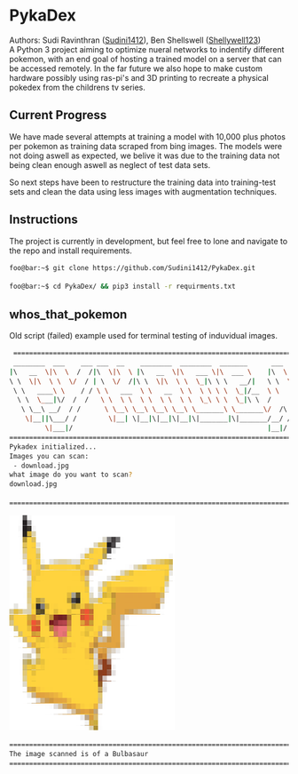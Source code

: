 # PykaDex
Authors: Sudi Ravinthran ([Sudini1412](https://github.com/Sudini1412))\, Ben Shellswell ([Shellywell123](https://github.com/Shellywell123))\
A Python 3 project aiming to optimize nueral networks to indentify different pokemon, with an end goal of hosting a trained model on a server that can be accessed remotely. In the far future we also hope to make custom hardware possibly using ras-pi's and 3D printing to recreate a physical pokedex from the childrens tv series.

## Current Progress 

We have made several attempts at training a model with 10,000 plus photos per pokemon as training data scraped from bing images. The models were not doing aswell as expected, we belive it was due to the training data not being clean enough aswell as neglect of test data sets.

So next steps have been to restructure the training data into training-test sets and clean the data using less images with augmentation techniques.

## Instructions
The project is currently in development, but feel free to lone and navigate to the repo and install requirements.
```bash
foo@bar:~$ git clone https://github.com/Sudini1412/PykaDex.git

foo@bar:~$ cd PykaDex/ && pip3 install -r requirments.txt
```


## whos_that_pokemon
 Old script (failed) example used for terminal testing of induvidual images.
```bash
 ==============================================================================
 ________  ___    ___ ___  __    ________  ________  _______      ___    ___
|\   __  \|\  \  /  /|\  \|\  \ |\   __  \|\   ___ \|\  ___ \    |\  \  /  /|
\ \  \|\  \ \  \/  / | \  \/  /|\ \  \|\  \ \  \_|\ \ \   __/|   \ \  \/  / /
 \ \   ____\ \    / / \ \   ___  \ \   __  \ \  \ \ \ \  \_|/__  \ \    / /
  \ \  \___|\/  /  /   \ \  \ \  \ \  \ \  \ \  \_\ \ \  \_|\ \  /     \/
   \ \__\ __/  / /      \ \__\ \__\ \__\ \__\ \_______\ \_______\/  /\   \
    \|__||\___/ /        \|__| \|__|\|__|\|__|\|_______|\|_______/__/ /\ __\
         \|___|/                                                 |__|/ \|__|
==============================================================================
Pykadex initialized...
Images you can scan:
 - download.jpg
what image do you want to scan?
download.jpg

==============================================================================
```
![screenshot](Documents/screenshot.png)
```bash
==============================================================================
The image scanned is of a Bulbasaur
==============================================================================
```